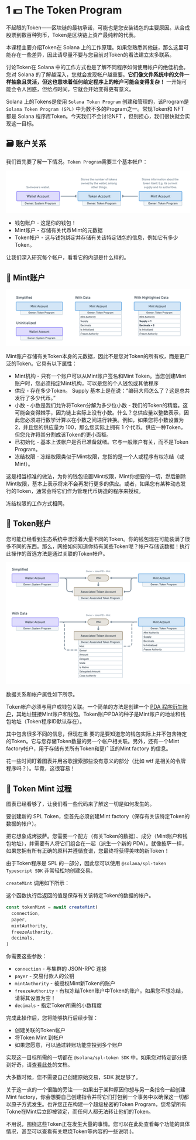 # 1 💵 The Token Program

不起眼的Token——区块链的最初承诺，可能也是您安装钱包的主要原因。从合成股票到数百种狗币，Token是区块链上资产最纯粹的代表。


本课程主要介绍Token在 Solana 上的工作原理。如果您熟悉其他链，那么这里可能存在一些差异，因此请尽量不要与您目前对Token的看法建立太多联系。

讨论Token在 Solana 中的工作方式也是了解不同程序如何使用帐户的绝佳机会。您对 Solana 的了解越深入，您就会发现帐户越重要。**它们像文件系统中的文件一样抽象且灵活，但这也意味着任何给定程序上的帐户可能会变得复杂！** 一开始可能会令人困惑，但给点时间，它就会开始变得更有意义。

Solana 上的Tokens是使用 `Solana Token Program` 创建和管理的，该Program是 `Solana Token Program (SPL)` 中为数不多的Program之一。常规Token和 NFT 都是 Solana 程序库Token。今天我们不会讨论NFT ，但别担心，我们很快就会实现这一目标。

## 🗃 账户关系


我们首先要了解一下情况。`Token Program`需要三个基本帐户：

![](./img/upload_1.png)

- 钱包账户 - 这是你的钱包！
- Mint账户 - 存储有关代币Mint的元数据
- Token帐户 - 这与钱包绑定并存储有关该特定钱包的信息，例如它有多少Token。

让我们深入研究每个帐户，看看它的内部是什么样的。

## 🌌 Mint账户


![](./img/upload_2.png)


Mint账户存储有关Token本身的元数据，因此不是您对Token的所有权，而是更广泛的Token。它具有以下属性：

- Mint机构 - 只有一个账户可以从Mint账户签名和Mint Token。当您创建Mint账户时，您必须指定Mint机构，可以是您的个人钱包或其他程序
- 供应 - 存在多少Token。 Supply 基本上是在说：“编码大师怎么了？这是总共发行了多少代币。”
- 小数 - 小数是我们允许将Token分解为多少位小数 - 我们的Token的精度。这可能会变得棘手，因为链上实际上没有小数。什么？总供应量以整数表示，因此您必须进行数学计算以在小数之间进行转换。例如，如果您将小数设置为 2，并且您的供应量为 100，那么您实际上拥有 1 个代币。供应一种Token，但您允许将其分割成该Token的更小面额。
- 已初始化 - 基本上该帐户是否已准备就绪。它与一般账户有关，而不是Token Program。
- 冻结权限 - 冻结权限类似于Mint权限，您指的是一个人或程序有权冻结（或Mint）。

这是相当标准的做法，为你的钱包设置Mint权限，Mint你想要的一切，然后删除Mint权限，基本上表示将来不会再发行更多的供应。或者，如果您有某种动态发行的Token，通常会将它们作为管理代币铸造的程序来授权。

冻结权限的工作方式相同。

## 👛 Token账户

您可能已经看到生态系统中漂浮着大量不同的Token。你的钱包现在可能装满了很多不同的东西。那么，网络如何知道你持有某些Token呢？帐户存储该数据！执行此操作的首选方法是通过关联的Token帐户。

![](./img/upload_3.png)


数据关系和帐户属性如下所示。


Token帐户必须与用户或钱包关联。一个简单的方法是创建一个 [PDA 程序衍生账户](https://docs.solana.com/terminology#program-derived-account-pda)，其地址链接Mint账户和钱包。Token账户PDA的种子是Mint账户的地址和钱包地址（Token程序ID默认存在）。

其中包含很多不同的信息，但现在重    要的是要知道您的钱包实际上并不包含特定的Token。它与您存储Token数量的另一个帐户相关联。另外，还有一个Mint factory帐户，用于存储有关所有Token和更广泛的Mint factory 的信息。


花一些时间盯着图表并用谷歌搜索那些没有意义的部分（比如 wtf 是相关的令牌程序吗？）。毕竟，这很容易！


## 🤑 Token Mint 过程

图表已经看够了，让我们看一些代码来了解这一切是如何发生的。

要创建新的 SPL Token，您首先必须创建Mint factory（保存有关该特定Token的数据的帐户）。


把它想象成烤披萨。您需要一个配方（有关Token的数据）、成分（Mint账户和钱包地址），并需要有人将它们组合在一起（派生一个新的 PDA）。就像披萨一样，如果您拥有所有正确的原料并遵循食谱，您最终将获得美味的新Token！


由于Token程序是 SPL 的一部分，因此您可以使用 `@solana/spl-token Typescript SDK` 非常轻松地创建交易。

`createMint` 调用如下所示：

这个函数执行后返回的值是保存有关该特定Token的数据的帐户。

```ts
const tokenMint = await createMint(
  connection,
  payer,
  mintAuthority,
  freezeAuthority,
  decimals,
)
```

你需要这些参数：
- `connection` - 与集群的 JSON-RPC 连接
- `payer` - 交易付款人的公钥
- `mintAuthority` - 被授权Mint新Token的账户
- `freezeAuthority` - 有权冻结Token账户中Token的账户。如果您不想冻结，请将其设置为空！
- `decimals` - 指定Token所需的小数精度

完成此操作后，您将能够执行后续步骤：
- 创建关联的Token帐户
- 将Token Mint 到帐户
- 如果您愿意，可以通过转账功能空投到多个账户

实现这一目标所需的一切都在 `@solana/spl-token SDK` 中。如果您对特定部分感到好奇，请[查看此处](https://spl.solana.com/token)的文档。

大多数时候，您不需要自己创建原始交易，SDK 就足够了。

关于这一点的一个很酷的旁注——如果出于某种原因你想与另一条指令一起创建Mint factory，你会想要自己创建指令并将它们打包到一个事务中以确保这一切都以原子方式发生。也许您正在构建一个超级秘密的Token Program，您希望所有Tokne在Mint后立即被锁定，而任何人都无法转让他们的Token。

不用说，围绕这些Token正在发生大量的事情。您可以在此处查看每个功能的具体情况，甚至可以查看有关燃烧Token等内容的一些说明:)。
